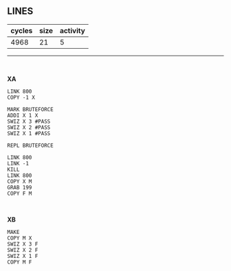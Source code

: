 ## LINES

| cycles | size | activity |
| ------ | ---- | -------- |
| 4968 | 21 | 5 |
<hr>
<br>

**XA**

```
LINK 800
COPY -1 X

MARK BRUTEFORCE
ADDI X 1 X
SWIZ X 3 #PASS
SWIZ X 2 #PASS
SWIZ X 1 #PASS

REPL BRUTEFORCE

LINK 800
LINK -1
KILL
LINK 800
COPY X M
GRAB 199
COPY F M
```

<br>

**XB**

```
MAKE
COPY M X
SWIZ X 3 F
SWIZ X 2 F
SWIZ X 1 F
COPY M F
```
